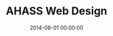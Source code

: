 ---
layout: inner
position: left
title: 'AHASS Web Design'
lead_text: 'Casually creates a web interface using AHASS -a bike shop business- as the study case.'
tags: ['HTML, CSS', 'Bootstrap', 'Javascript']
featured_image: ['/img/posts/ahass-min.png']
date: 2014-08-01 00:00:00
categories: ['Web Design']
project_link: ''
button_icon: ''
button_text: ''
order: 4
visible: 1
company: 'Self, Casual'
---